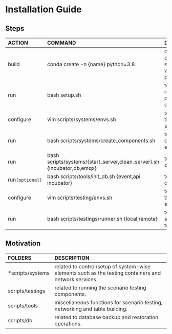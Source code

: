 # Installation Guide
## Steps
| **ACTION**      | **COMMAND**                                                             | **DESCRIPTION**                               |
| :-------------- | :---------------------------------------------------------------------- | :-------------------------------------------- |
| build           | conda create -n {name} python=3.8                                       | create a conda environment with python=3.8    |
| run             | bash setup.sh                                                           | to install required packages and dependencies |
| configure       | vim scripts/systems/envs.sh                                             | to configure the container settings           |
| run             | bash scripts/systems/create_components.sh                               | to build the container environment            |
| run             | bash scripts/systems/{start_server,clean_server}.sh {incubator,db,emqx} | to start container.                           |
| run`(optional)` | bash scripts/tools/init_db.sh {event,api incubator}                     | to initialize databases.                      |
| configure       | vim scripts/testing/envs.sh                                             | to configure the scenario settings.           |
| run             | bash scripts/testings/runner.sh {local,remote}                          | to start the scenario testing.                |
## Motivation
| **FOLDERS**      | **DESCRIPTION**                                                                                       |
| :--------------- | :---------------------------------------------------------------------------------------------------- |
| *scripts/systems | related to control/setup of system-wise elements such as the testing containers and network services. |
| scripts/testings | related to running the scenario testing components.                                                   |
| scripts/tools    | miscellaneous functions for scenario testing, networking and table building.                          |
| scripts/db       | related to database backup and restoration operations.                                                |




    